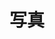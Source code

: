 ---
layout: post-list
title: 写真
lang: en
cover_url: https://ww2.sinaimg.cn/large/006tNbRwgy1fkf9hasvkjj31kw0w04qq
cover_meta: >
  Photo by [benniks](https://songf.me)
position: 2
navlevel: header
navtitle: Shashin
filter:
  - by_category: photo
---